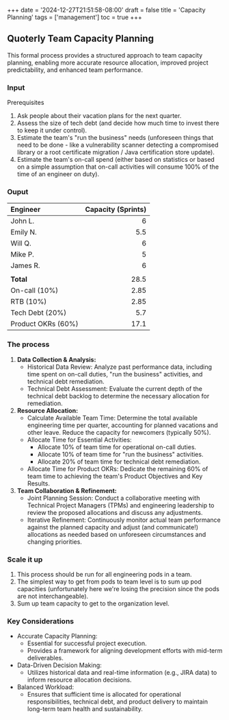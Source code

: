 +++
date = '2024-12-27T21:51:58-08:00'
draft = false
title = 'Capacity Planning'
tags = ['management']
toc = true
+++

## Quoterly Team Capacity Planning

This formal process provides a structured approach to team capacity planning, enabling more accurate resource allocation, improved project predictability, and enhanced team performance.
<!--more-->

### Input

Prerequisites 

1. Ask people about their vacation plans for the next quarter.
2. Assess the size of tech debt (and decide how much time to invest there to keep it under control).
3. Estimate the team's "run the business" needs (unforeseen things that need to be done - like a vulnerability scanner detecting a compromised library or a root certificate migration / Java certification store update).
4. Estimate the team's on-call spend (either based on statistics or based on a simple assumption that on-call activities will consume 100% of the time of an engineer on duty).

### Ouput

|Engineer          |Capacity (Sprints)|
|:-----------------|-----------------:|
|John L.           |6                 |
|Emily N.          |5.5               |
|Will Q.           |6                 |
|Mike P.           |5                 |
|James R.          |6                 |
|                  |                  |
|**Total**         |28.5              |
|On-call (10%)     |2.85              |
|RTB (10%)         |2.85              |
|Tech Debt (20%)   |5.7               |
|Product OKRs (60%)|17.1              |

### The process

1. **Data Collection & Analysis:**
    * Historical Data Review: Analyze past performance data, including time spent on on-call duties, "run the business" activities, and technical debt remediation. 
    * Technical Debt Assessment: Evaluate the current depth of the technical debt backlog to determine the necessary allocation for remediation.
2. **Resource Allocation:**
    * Calculate Available Team Time: Determine the total available engineering time per quarter, accounting for planned vacations and other leave. Reduce the capacity for newcomers (typically 50%).
    * Allocate Time for Essential Activities:
        * Allocate 10% of team time for operational on-call duties.
        * Allocate 10% of team time for "run the business" activities.
        * Allocate 20% of team time for technical debt remediation.
    * Allocate Time for Product OKRs: Dedicate the remaining 60% of team time to achieving the team's Product Objectives and Key Results.
3. **Team Collaboration & Refinement:**
    * Joint Planning Session: Conduct a collaborative meeting with Technical Project Managers (TPMs) and engineering leadership to review the proposed allocations and discuss any adjustments.
    * Iterative Refinement: Continuously monitor actual team performance against the planned capacity and adjust (and communicate!) allocations as needed based on unforeseen circumstances and changing priorities.

### Scale it up

1. This process should be run for all engineering pods in a team.
2. The simplest way to get from pods to team level is to sum up pod capacities (unfortunately here we're losing the precision since the pods are not interchangeable).
3. Sum up team capacity to get to the organization level.

### Key Considerations

* Accurate Capacity Planning: 
    * Essential for successful project execution.
    * Provides a framework for aligning development efforts with mid-term deliverables.
* Data-Driven Decision Making:
    * Utilizes historical data and real-time information (e.g., JIRA data) to inform resource allocation decisions.
* Balanced Workload:
    * Ensures that sufficient time is allocated for operational responsibilities, technical debt, and product delivery to maintain long-term team health and sustainability.
